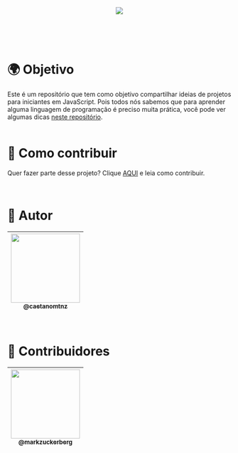 <p align="center">
  <img src="https://user-images.githubusercontent.com/82781818/121069601-abbbc500-c79b-11eb-9b91-be1777b76cbc.gif">
</p>

<br>
<br>

<br>

# 🌍 Objetivo

Este é um repositório que tem como objetivo compartilhar ideias de projetos para iniciantes em JavaScript. Pois todos nós sabemos que para aprender alguma linguagem de programação é preciso muita prática, você pode ver algumas dicas [neste repositório](https://github.com/caetanomtnz/pt.javascript.info/tree/master/1-js). <br>
<br>

# 📝 Como contribuir

Quer fazer parte desse projeto? Clique [AQUI](CONTRIBUTING.md) e leia como contribuir.<br>




<br>

# 🐔 Autor

 | [<img src="https://avatars.githubusercontent.com/u/82781818?v=4" width="155"><br><sub>@caetanomtnz</sub>](https://github.com/caetanomtnz) |
| :---: |

<br>
 
# 🐣 Contribuidores


| [<img src="https://imagens.canaltech.com.br/celebridades/539.400.jpg" width="155"><br><sub>@markzuckerberg</sub>](https://github.com/caetanomtnz) |
| :---: |

 
